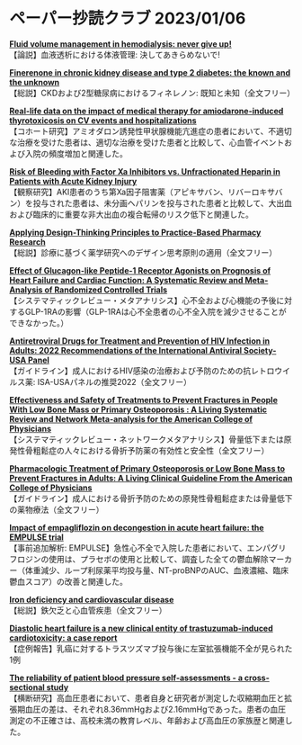 # ペーパー抄読クラブ 2023/01/06

[**Fluid volume management in hemodialysis: never give up!**](https://pubmed.ncbi.nlm.nih.gov/36603969/)  
【論説】血液透析における体液管理: 決してあきらめないで!

[**Finerenone in chronic kidney disease and type 2 diabetes: the known and the unknown**](https://pubmed.ncbi.nlm.nih.gov/36603981/)  
【総説】CKDおよび2型糖尿病におけるフィネレノン: 既知と未知（全文フリー）

[**Real-life data on the impact of medical therapy for amiodarone-induced thyrotoxicosis on CV events and hospitalizations**](https://pubmed.ncbi.nlm.nih.gov/36585895/)  
【コホート研究】アミオダロン誘発性甲状腺機能亢進症の患者において、不適切な治療を受けた患者は、適切な治療を受けた患者と比較して、心血管イベントおよび入院の頻度増加と関連した。

[**Risk of Bleeding with Factor Xa Inhibitors vs. Unfractionated Heparin in Patients with Acute Kidney Injury**](https://pubmed.ncbi.nlm.nih.gov/36588500/)  
【観察研究】AKI患者のうち第Xa因子阻害薬（アピキサバン、リバーロキサバン）を投与された患者は、未分画ヘパリンを投与された患者と比較して、大出血および臨床的に重要な非大出血の複合転帰のリスク低下と関連した。

[**Applying Design-Thinking Principles to Practice-Based Pharmacy Research**](https://pubmed.ncbi.nlm.nih.gov/36602037/)  
【総説】診療に基づく薬学研究へのデザイン思考原則の適用（全文フリー）

[**Effect of Glucagon-like Peptide-1 Receptor Agonists on Prognosis of Heart Failure and Cardiac Function: A Systematic Review and Meta-Analysis of Randomized Controlled Trials**](https://pubmed.ncbi.nlm.nih.gov/36604209/)  
【システマティックレビュー・メタアナリシス】心不全および心機能の予後に対するGLP-1RAの影響（GLP-1RAは心不全患者の心不全入院を減少させることができなかった。）

[**Antiretroviral Drugs for Treatment and Prevention of HIV Infection in Adults: 2022 Recommendations of the International Antiviral Society-USA Panel**](https://pubmed.ncbi.nlm.nih.gov/36454551/)  
【ガイドライン】成人におけるHIV感染の治療および予防のための抗レトロウイルス薬: ISA-USAパネルの推奨2022（全文フリー）

[**Effectiveness and Safety of Treatments to Prevent Fractures in People With Low Bone Mass or Primary Osteoporosis : A Living Systematic Review and Network Meta-analysis for the American College of Physicians**](https://pubmed.ncbi.nlm.nih.gov/36592455/)  
【システマティックレビュー・ネットワークメタアナリシス】骨量低下または原発性骨粗鬆症の人々における骨折予防薬の有効性と安全性（全文フリー）

[**Pharmacologic Treatment of Primary Osteoporosis or Low Bone Mass to Prevent Fractures in Adults: A Living Clinical Guideline From the American College of Physicians**](https://pubmed.ncbi.nlm.nih.gov/36592456/)  
【ガイドライン】成人における骨折予防のための原発性骨粗鬆症または骨量低下の薬物療法（全文フリー）

[**Impact of empagliflozin on decongestion in acute heart failure: the EMPULSE trial**](https://pubmed.ncbi.nlm.nih.gov/36254693/)  
【事前追加解析: EMPULSE】急性心不全で入院した患者において、エンパグリフロジンの使用は、プラセボの使用と比較して、調査した全ての鬱血解除マーカー（体重減少、ループ利尿薬平均投与量、NT-proBNPのAUC、血液濃縮、臨床鬱血スコア）の改善と関連した。

[**Iron deficiency and cardiovascular disease**](https://pubmed.ncbi.nlm.nih.gov/36282723/)  
【総説】鉄欠乏と心血管疾患（全文フリー）

[**Diastolic heart failure is a new clinical entity of trastuzumab-induced cardiotoxicity: a case report**](https://pubmed.ncbi.nlm.nih.gov/36582596/)  
【症例報告】乳癌に対するトラスツズマブ投与後に左室拡張機能不全が見られた1例

[**The reliability of patient blood pressure self-assessments - a cross-sectional study**](https://pubmed.ncbi.nlm.nih.gov/36597022/)  
【横断研究】高血圧患者において、患者自身と研究者が測定した収縮期血圧と拡張期血圧の差は、それぞれ8.36mmHgおよび2.16mmHgであった。患者の血圧測定の不正確さは、高校未満の教育レベル、年齢および高血圧の家族歴と関連した。
